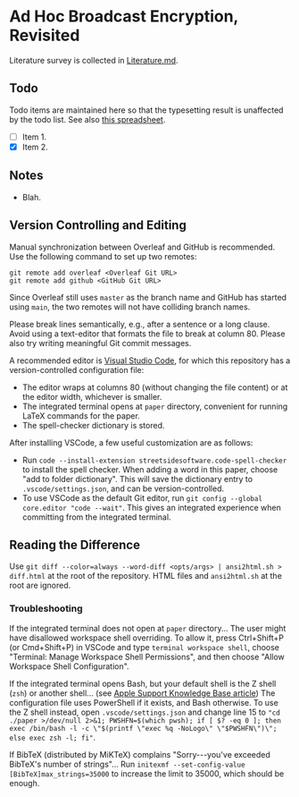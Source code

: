 # Ad Hoc Broadcast Encryption, Revisited

Literature survey is collected in [Literature.md](Literature.md).

## Todo

Todo items are maintained here so that the typesetting result is unaffected by the todo list. See also [this spreadsheet](#).

- [ ] Item 1.
- [x] Item 2.

## Notes

- Blah.

## Version Controlling and Editing

Manual synchronization between Overleaf and GitHub is recommended. Use the following command to set up two remotes:

```
git remote add overleaf <Overleaf Git URL>
git remote add github <GitHub Git URL>
```

Since Overleaf still uses `master` as the branch name and GitHub has started using `main`, the two remotes will not have colliding branch names.

Please break lines semantically, e.g., after a sentence or a long clause. Avoid using a text-editor that formats the file to break at column 80. Please also try writing meaningful Git commit messages.

A recommended editor is [Visual Studio Code](https://code.visualstudio.com/), for which this repository has a version-controlled configuration file:

- The editor wraps at columns 80 (without changing the file content) or at the editor width, whichever is smaller.
- The integrated terminal opens at `paper` directory, convenient for running LaTeX commands for the paper.
- The spell-checker dictionary is stored.

After installing VSCode, a few useful customization are as follows:

- Run `code --install-extension streetsidesoftware.code-spell-checker` to install the spell checker. When adding a word in this paper, choose "add to folder dictionary". This will save the dictionary entry to `.vscode/settings.json`, and can be version-controlled.
- To use VSCode as the default Git editor, run `git config --global core.editor "code --wait"`. This gives an integrated experience when committing from the integrated terminal.

## Reading the Difference

Use `git diff --color=always --word-diff <opts/args> | ansi2html.sh > diff.html` at the root of the repository.
HTML files and `ansi2html.sh` at the root are ignored.

### Troubleshooting

If the integrated terminal does not open at `paper` directory...
The user might have disallowed workspace shell overriding. To allow it, press Ctrl+Shift+P (or Cmd+Shift+P) in VSCode and type `terminal workspace shell`, choose "Terminal: Manage Workspace Shell Permissions", and then choose "Allow Workspace Shell Configuration".

If the integrated terminal opens Bash, but your default shell is the Z shell (`zsh`) or another shell... (see [Apple Support Knowledge Base article](https://support.apple.com/kb/HT208050))
The configuration file uses PowerShell if it exists, and Bash otherwise. To use the Z shell instead, open `.vscode/settings.json` and change line 15 to `"cd ./paper >/dev/null 2>&1; PWSHFN=$(which pwsh); if [ $? -eq 0 ]; then exec /bin/bash -l -c \"$(printf \"exec %q -NoLogo\" \"$PWSHFN\")\"; else exec zsh -l; fi"`.

If BibTeX (distributed by MiKTeX) complains "Sorry---you've exceeded BibTeX's number of strings"...
Run `initexmf --set-config-value [BibTeX]max_strings=35000` to increase the limit to 35000, which should be enough.
